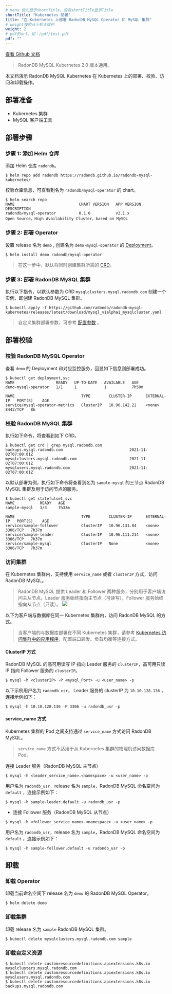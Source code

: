 ```yaml
---
# menu 优先显示shortTitle，没有shortTitle显示Title
shortTitle: "Kubernetes 部署"
title: "在 Kubernetes 上部署 RadonDB MySQL Operator 和 MySQL 集群"
# weight按照从小到大排列
weight: 2
# pdf的url，如：/pdf/test.pdf
pdf: ""
---
```


[查看 Github 文档](https://github.com/radondb/radondb-mysql-kubernetes/blob/main/docs/zh-cn/deploy_radondb-mysql_operator_on_k8s.md)

> RadonDB MySQL Kubernetes 2.0 版本通用。

本文档演示 RadonDB MySQL Kubernetes 在 Kubernetes 上的部署、校验、访问和卸载操作。

## 部署准备

- Kubernetes 集群
- MySQL 客户端工具

## 部署步骤

### 步骤 1: 添加 Helm 仓库
添加 Helm 仓库 `radondb`。
```shell
$ helm repo add radondb https://radondb.github.io/radondb-mysql-kubernetes/
```

校验仓库信息，可查看到名为 `radondb/mysql-operator` 的 chart。

```shell
$ helm search repo
NAME                            CHART VERSION   APP VERSION                     DESCRIPTION                 
radondb/mysql-operator          0.1.0           v2.1.x                          Open Source，High Availability Cluster，based on MySQL                     
```

### 步骤 2: 部署 Operator

设置 release 名为 `demo` , 创建名为 `demo-mysql-operator` 的 [Deployment](https://kubernetes.io/zh/docs/concepts/workloads/controllers/deployment/)。

```shell
$ helm install demo radondb/mysql-operator
```
 
> 在这一步中，默认将同时创建集群所需的 [CRD](https://kubernetes.io/zh/docs/concepts/extend-kubernetes/api-extension/custom-resources/)。

### 步骤 3: 部署 RadonDB MySQL 集群

执行以下指令，以默认参数为 CRD `mysqlclusters.mysql.radondb.com` 创建一个实例，即创建 RadonDB MySQL 集群。

```shell
$ kubectl apply -f https://github.com/radondb/radondb-mysql-kubernetes/releases/latest/download/mysql_v1alpha1_mysqlcluster.yaml
```
> 自定义集群部署参数，可参考 [配置参数](./config_para.md) 。


## 部署校验

### 校验 RadonDB MySQL Operator

查看 `demo` 的 Deployment 和对应监控服务，回显如下信息则部署成功。

```shell
$ kubectl get deployment,svc
NAME                  READY   UP-TO-DATE   AVAILABLE   AGE
demo-mysql-operator   1/1     1            1           7h50m

NAME                             TYPE        CLUSTER-IP      EXTERNAL-IP   PORT(S)    AGE
service/mysql-operator-metrics   ClusterIP   10.96.142.22    <none>        8443/TCP   8h
```

### 校验 RadonDB MySQL 集群

执行如下命令，将查看到如下 CRD。

```shell
$ kubectl get crd | grep mysql.radondb.com
backups.mysql.radondb.com                             2021-11-02T07:00:01Z
mysqlclusters.mysql.radondb.com                       2021-11-02T07:00:01Z
mysqlusers.mysql.radondb.com                          2021-11-02T07:00:01Z
```

以默认部署为例，执行如下命令将查看到名为 `sample-mysql` 的三节点 RadonDB MySQL 集群及用于访问节点的服务。

```shell
$ kubectl get statefulset,svc
NAME           READY   AGE
sample-mysql   3/3     7h33m

NAME                             TYPE        CLUSTER-IP      EXTERNAL-IP   PORT(S)    AGE
service/sample-follower          ClusterIP   10.96.131.84    <none>        3306/TCP   7h37m
service/sample-leader            ClusterIP   10.96.111.214   <none>        3306/TCP   7h37m
service/sample-mysql             ClusterIP   None            <none>        3306/TCP   7h37m
```

### 访问集群

在 Kubernetes 集群内，支持使用 `service_name` 或者 `clusterIP` 方式，访问 RadonDB MySQL。

> RadonDB MySQL 提供 Leader 和 Follower 两种服务，分别用于客户端访问主从节点。Leader 服务始终指向主节点（可读写），Follower 服务始终指向从节点（只读）。
![](https://radondb.com/images/projects/mysql/mysql-architecture.png)

以下为客户端与数据库在同一 Kubernetes 集群内，访问 RadonDB MySQL 的方式。

> 当客户端的与数据库部署在不同 Kubernetes 集群，请参考 [Kubernetes 访问集群中的应用程序](https://kubernetes.io/zh/docs/tasks/access-application-cluster/)，配置端口转发、负载均衡等连接方式。


#### ClusterIP 方式

RadonDB MySQL 的高可用读写 IP 指向 Leader 服务的 `clusterIP`，高可用只读 IP 指向 Follower 服务的 `clusterIP`。

```shell
$ mysql -h <clusterIP> -P <mysql_Port> -u <user_name> -p
```

以下示例用户名为 `radondb_usr`， Leader 服务的 clusterIP 为 `10.10.128.136` ，连接示例如下：

```shell
$ mysql -h 10.10.128.136 -P 3306 -u radondb_usr -p
```

#### service_name 方式

Kubernetes 集群的 Pod 之间支持通过 `service_name` 方式访问 RadonDB MySQL。

> `service_name` 方式不适用于从 Kubernetes 集群的物理机访问数据库 Pod。

连接 Leader 服务（RadonDB MySQL 主节点）

```shell
$ mysql -h <leader_service_name>.<namespace> -u <user_name> -p
```

用户名为 `radondb_usr`，release 名为 `sample`，RadonDB MySQL 命名空间为 `default` ，连接示例如下：

```shell
$ mysql -h sample-leader.default -u radondb_usr -p
```

* 连接 Follower 服务（RadonDB MySQL 从节点）

```shell
$ mysql -h <follower_service_name>.<namespace> -u <user_name> -p
```

用户名为 `radondb_usr`，release 名为 `sample`，RadonDB MySQL 命名空间为 `default` ，连接示例如下：

```shell
$ mysql -h sample-follower.default -u radondb_usr -p  
```


## 卸载

### 卸载 Operator

卸载当前命名空间下 release 名为 `demo` 的 RadonDB MySQL Operator。

```shell
$ helm delete demo
```

### 卸载集群

卸载 release 名为 `sample` RadonDB MySQL 集群。

```shell
$ kubectl delete mysqlclusters.mysql.radondb.com sample
```

### 卸载自定义资源

```shell
$ kubectl delete customresourcedefinitions.apiextensions.k8s.io mysqlclusters.mysql.radondb.com
$ kubectl delete customresourcedefinitions.apiextensions.k8s.io mysqlusers.mysql.radondb.com
$ kubectl delete customresourcedefinitions.apiextensions.k8s.io backups.mysql.radondb.com
```

